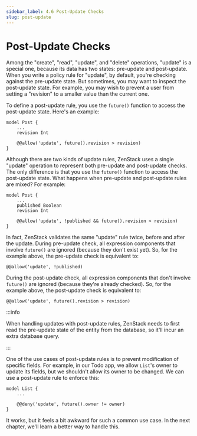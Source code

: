 ```yaml
---
sidebar_label: 4.6 Post-Update Checks
slug: post-update
---
```


# Post-Update Checks

Among the "create", "read", "update", and "delete" operations, "update" is a special one, because its data has two states: pre-update and post-update. When you write a policy rule for "update", by default, you're checking against the pre-update state. But sometimes, you may want to inspect the post-update state. For example, you may wish to prevent a user from setting a "revision" to a smaller value than the current one.

To define a post-update rule, you use the `future()` function to access the post-update state. Here's an example:

```zmodel
model Post {
    ...
    revision Int

    @@allow('update', future().revision > revision)
}
```

Although there are two kinds of update rules, ZenStack uses a single "update" operation to represent both pre-update and post-update checks. The only difference is that you use the `future()` function to access the post-update state. What happens when pre-update and post-update rules are mixed? For example:

```zmodel
model Post {
    ...
    published Boolean
    revision Int

    @@allow('update', !published && future().revision > revision)
}
```

In fact, ZenStack validates the same "update" rule twice, before and after the update. During pre-update check, all expression components that involve `future()` are ignored (because they don't exist yet). So, for the example above, the pre-update check is equivalent to:

```zmodel
@@allow('update', !published)
```

During the post-update check, all expression components that don't involve `future()` are ignored (because they're already checked). So, for the example above, the post-update check is equivalent to:

```zmodel
@@allow('update', future().revision > revision)
```

:::info

When handling updates with post-update rules, ZenStack needs to first read the pre-update state of the entity from the database, so it'll incur an extra database query.

:::

One of the use cases of post-update rules is to prevent modification of specific fields. For example, in our Todo app, we allow `List`'s owner to update its fields, but we shouldn't allow its owner to be changed. We can use a post-update rule to enforce this:

```zmodel
model List {
    ...

    @@deny('update', future().owner != owner)
}
```

It works, but it feels a bit awkward for such a common use case. In the next chapter, we'll learn a better way to handle this.
